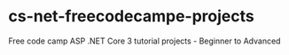 # cs-net-freecodecampe-projects
Free code camp ASP .NET Core 3 tutorial projects - Beginner to Advanced
